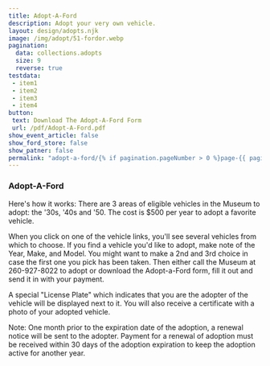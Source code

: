 ```yaml
---
title: Adopt-A-Ford
description: Adopt your very own vehicle.
layout: design/adopts.njk
image: /img/adopt/51-fordor.webp
pagination:
  data: collections.adopts
  size: 9
  reverse: true
testdata:
 - item1
 - item2
 - item3
 - item4
button: 
 text: Download The Adopt-A-Ford Form
 url: /pdf/Adopt-A-Ford.pdf
show_event_article: false
show_ford_store: false
show_patner: false
permalink: "adopt-a-ford/{% if pagination.pageNumber > 0 %}page-{{ pagination.pageNumber + 1 }}/{% endif %}index.html"
---
```

### Adopt-A-Ford

Here's how it works: There are 3 areas of eligible vehicles in the Museum to adopt: the '30s, '40s and '50. The cost is $500 per year to adopt a favorite vehicle.

When you click on one of the vehicle links, you'll see several vehicles from which to choose. If you find a vehicle you'd like to adopt, make note of the Year, Make, and Model. You might want to make a 2nd and 3rd choice in case the first one you pick has been taken. Then either call the Museum at 260-927-8022 to adopt or download the Adopt-a-Ford form, fill it out and send it in with your payment.

A special "License Plate" which indicates that you are the adopter of the vehicle will be displayed next to it. You will also receive a certificate with a photo of your adopted vehicle.

Note: One month prior to the expiration date of the adoption, a renewal notice will be sent to the adopter. Payment for a renewal of adoption must be received within 30 days of the adoption expiration to keep the adoption active for another year.

